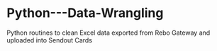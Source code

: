 # Python---Data-Wrangling
Python routines to clean Excel data exported from Rebo Gateway and uploaded into Sendout Cards
